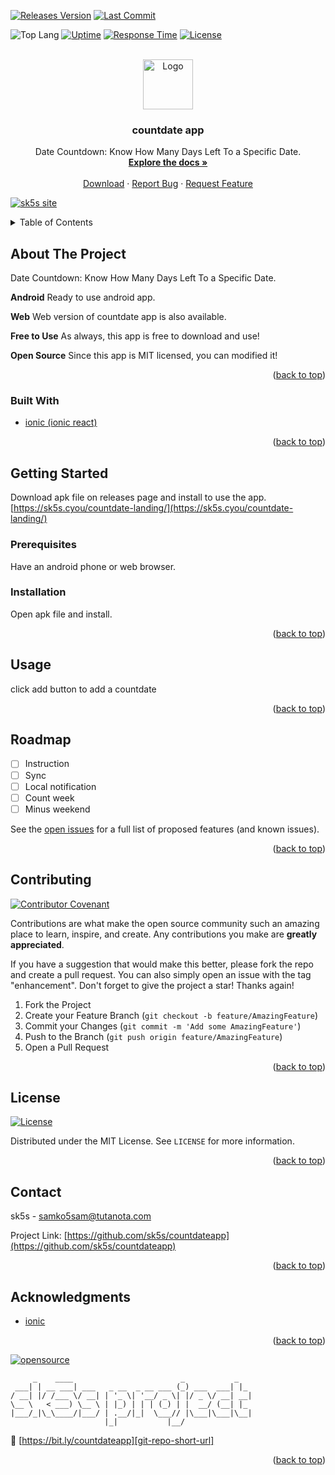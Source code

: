 <!--
*** Thanks for checking out the Best-README-Template. If you have a suggestion
*** that would make this better, please fork the repo and create a pull request
*** or simply open an issue with the tag "enhancement".
*** Don't forget to give the project a star!
*** Thanks again! Now go create something AMAZING! :D
-->

<!-- PROJECT SHIELDS -->
<!--
*** I'm using markdown "reference style" links for readability.
*** Reference links are enclosed in brackets [ ] instead of parentheses ( ).
*** See the bottom of this document for the declaration of the reference variables
*** for contributors-url, forks-url, etc. This is an optional, concise syntax you may use.
*** https://www.markdownguide.org/basic-syntax/#reference-style-links
-->

[![Releases Version][releases-version-shield]][releases-version-url]
[![Last Commit][last-commit-shield]][last-commit-url]

![Top Lang][top-languages-shield]
[![Uptime][uptime-shield]][uptime-url]
[![Response Time][response-time-shield]][response-time-url]
[![License][license-shield]][license-url]

<!-- PROJECT LOGO -->
<br />
<div align="center">
  <a href="https://github.com/sk5s/countdateapp">
    <img src="https://sk5s.cyou/countdate-landing/assets/img/icon-foreground.png" alt="Logo" width="80" height="80">
  </a>

<h3 align="center">countdate app</h3>

  <p align="center">
    Date Countdown: Know How Many Days Left To a Specific Date.
    <br />
    <a href="https://github.com/sk5s/countdateapp#readme"><strong>Explore the docs »</strong></a>
    <br />
    <br />
    <a href="https://sk5s.cyou/countdate-landing/">Download</a>
    ·
    <a href="https://github.com/sk5s/countdateapp/issues">Report Bug</a>
    ·
    <a href="https://github.com/sk5s/countdateapp/issues">Request Feature</a>
  </p>
</div>

<div id="top"></div>

[![sk5s site](https://sk5s.cyou/sk5s/img/sk5s-project-bar.png)](https://sk5s.cyou/)

<!-- TABLE OF CONTENTS -->
<details>
  <summary>Table of Contents</summary>
  <ol>
    <li>
      <a href="#about-the-project">About The Project</a>
      <ul>
        <li><a href="#built-with">Built With</a></li>
      </ul>
    </li>
    <li>
      <a href="#getting-started">Getting Started</a>
      <ul>
        <li><a href="#prerequisites">Prerequisites</a></li>
        <li><a href="#installation">Installation</a></li>
      </ul>
    </li>
    <li><a href="#usage">Usage</a></li>
    <li><a href="#roadmap">Roadmap</a></li>
    <li><a href="#contributing">Contributing</a></li>
    <li><a href="#license">License</a></li>
    <li><a href="#contact">Contact</a></li>
    <li><a href="#acknowledgments">Acknowledgments</a></li>
  </ol>
</details>

<!-- ABOUT THE PROJECT -->

## About The Project

<!--[![Product Name Screen Shot]](https://sk5s.cyou/)-->

Date Countdown: Know How Many Days Left To a Specific Date.

**Android**
Ready to use android app.

**Web**
Web version of countdate app is also available.

**Free to Use**
As always, this app is free to download and use!

**Open Source**
Since this app is MIT licensed, you can modified it!

<p align="right">(<a href="#top">back to top</a>)</p>

### Built With

- [ionic (ionic react)](https://ionicframework.com/)

<p align="right">(<a href="#top">back to top</a>)</p>

<!-- GETTING STARTED -->

## Getting Started

Download apk file on releases page and install to use the app. [https://sk5s.cyou/countdate-landing/](https://sk5s.cyou/countdate-landing/)

### Prerequisites

Have an android phone or web browser.

### Installation

Open apk file and install.

<p align="right">(<a href="#top">back to top</a>)</p>

<!-- USAGE EXAMPLES -->

## Usage

click add button to add a countdate

<p align="right">(<a href="#top">back to top</a>)</p>

<!-- ROADMAP -->

## Roadmap

- [ ] Instruction
- [ ] Sync
- [ ] Local notification
- [ ] Count week
- [ ] Minus weekend

See the [open issues](https://github.com/sk5s/countdateapp/issues) for a full list of proposed features (and known issues).

<p align="right">(<a href="#top">back to top</a>)</p>

<!-- CONTRIBUTING -->

## Contributing

[![Contributor Covenant](https://img.shields.io/badge/Contributor%20Covenant-2.1-4baaaa.svg?style=for-the-badge)](CODE_OF_CONDUCT.md)

Contributions are what make the open source community such an amazing place to learn, inspire, and create. Any contributions you make are **greatly appreciated**.

If you have a suggestion that would make this better, please fork the repo and create a pull request. You can also simply open an issue with the tag "enhancement".
Don't forget to give the project a star! Thanks again!

1. Fork the Project
2. Create your Feature Branch (`git checkout -b feature/AmazingFeature`)
3. Commit your Changes (`git commit -m 'Add some AmazingFeature'`)
4. Push to the Branch (`git push origin feature/AmazingFeature`)
5. Open a Pull Request

<p align="right">(<a href="#top">back to top</a>)</p>

<!-- LICENSE -->

## License

[![License][license-shield]][license-url]

Distributed under the MIT License. See `LICENSE` for more information.

<p align="right">(<a href="#top">back to top</a>)</p>

<!-- CONTACT -->

## Contact

sk5s - samko5sam@tutanota.com

Project Link: [https://github.com/sk5s/countdateapp](https://github.com/sk5s/countdateapp)

<p align="right">(<a href="#top">back to top</a>)</p>

<!-- ACKNOWLEDGMENTS -->

## Acknowledgments

- [ionic](https://ionicframework.com)

<p align="right">(<a href="#top">back to top</a>)</p>

<!-- MARKDOWN LINKS & IMAGES -->
<!-- https://www.markdownguide.org/basic-syntax/#reference-style-links -->

[![opensource](https://forthebadge.com/images/badges/open-source.svg)](https://sk5s.cyou/)

```
     _    ____                        _           _
 ___| | __ ___| ___   _ __  _ __ ___ (_) ___  ___| |_
/ __| |/ /___ \/ __| | '_ \| '__/ _ \| |/ _ \/ __| __|
\__ \   < ___) \__ \ | |_) | | | (_) | |  __/ (__| |_
|___/_|\_\____/|___/ | .__/|_|  \___// |\___|\___|\__|
                     |_|           |__/
```

🔗 [https://bit.ly/countdateapp][git-repo-short-url]

<p align="right">(<a href="#top">back to top</a>)</p>

[releases-version-shield]: https://img.shields.io/github/v/release/sk5s/countdateapp?style=for-the-badge
[releases-version-url]: https://github.com/sk5s/countdateapp/releases
[last-commit-shield]: https://img.shields.io/github/last-commit/sk5s/countdateapp?style=for-the-badge
[last-commit-url]: https://github.com/sk5s/countdateapp/commits
[top-languages-shield]: https://img.shields.io/github/languages/top/sk5s/countdateapp?style=for-the-badge
[uptime-shield]: https://img.shields.io/endpoint?url=https://raw.githubusercontent.com/sk5s/uptime/master/api/countdate-website/uptime.json&style=for-the-badge
[uptime-url]: https://uptime.sk5s.cyou/history/countdate-website
[response-time-shield]: https://img.shields.io/endpoint?url=https://raw.githubusercontent.com/sk5s/uptime/master/api/countdate-website/response-time.json&style=for-the-badge
[response-time-url]: https://uptime.sk5s.cyou/history/countdate-website
[license-shield]: https://img.shields.io/github/license/sk5s/countdateapp.svg?style=for-the-badge
[license-url]: https://github.com/sk5s/countdateapp/blob/main/LICENSE
[product-screenshot]: fastlane/metadata/android/en-US/images/phoneScreenshots/1.jpg
[git-repo-short-url]: https://bit.ly/countdateapp

<!--
1. My repo: countdateapp
2. Uptime: countdate-website
-->
